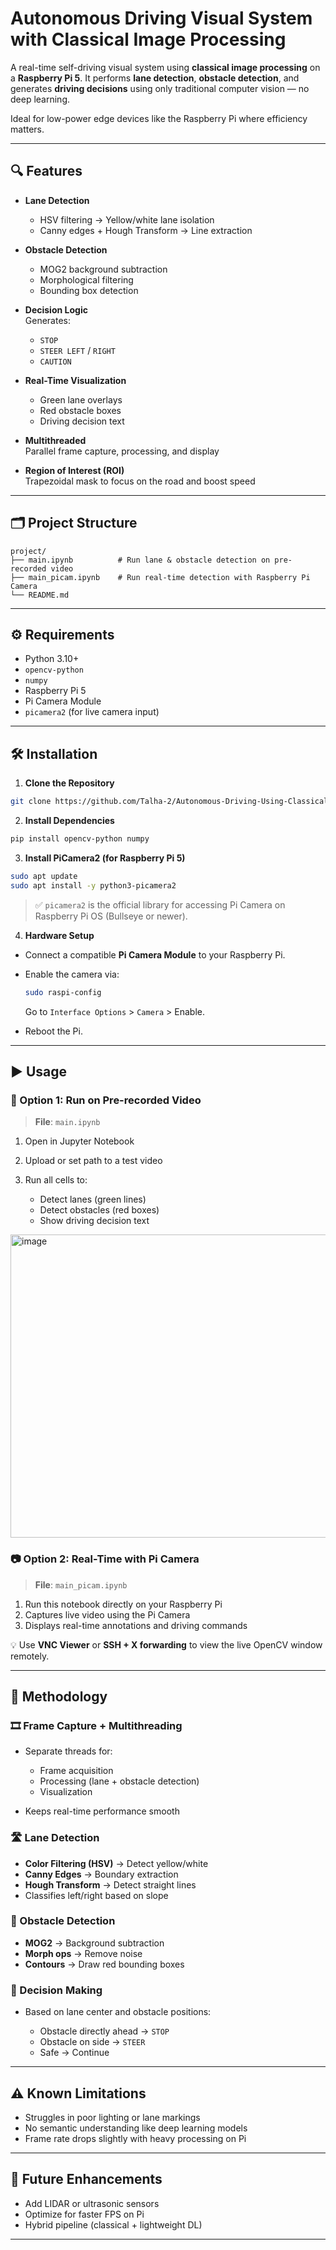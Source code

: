 
# Autonomous Driving Visual System with Classical Image Processing

A real-time self-driving visual system using **classical image processing** on a **Raspberry Pi 5**. It performs **lane detection**, **obstacle detection**, and generates **driving decisions** using only traditional computer vision — no deep learning.

Ideal for low-power edge devices like the Raspberry Pi where efficiency matters.


---

## 🔍 Features

- **Lane Detection**  
  - HSV filtering → Yellow/white lane isolation  
  - Canny edges + Hough Transform → Line extraction  

- **Obstacle Detection**  
  - MOG2 background subtraction  
  - Morphological filtering  
  - Bounding box detection  

- **Decision Logic**  
  Generates:
  - `STOP`
  - `STEER LEFT` / `RIGHT`
  - `CAUTION`

- **Real-Time Visualization**  
  - Green lane overlays  
  - Red obstacle boxes  
  - Driving decision text

- **Multithreaded**  
  Parallel frame capture, processing, and display

- **Region of Interest (ROI)**  
  Trapezoidal mask to focus on the road and boost speed

---

## 🗂️ Project Structure

```plaintext
project/
├── main.ipynb          # Run lane & obstacle detection on pre-recorded video
├── main_picam.ipynb    # Run real-time detection with Raspberry Pi Camera
└── README.md
````

---

## ⚙️ Requirements

* Python 3.10+
* `opencv-python`
* `numpy`
* Raspberry Pi 5
* Pi Camera Module
* `picamera2` (for live camera input)

---

## 🛠️ Installation

1. **Clone the Repository**

```bash
git clone https://github.com/Talha-2/Autonomous-Driving-Using-Classical-Image-Processing-DIP.git
```

2. **Install Dependencies**

```bash
pip install opencv-python numpy
```

3. **Install PiCamera2 (for Raspberry Pi 5)**

```bash
sudo apt update
sudo apt install -y python3-picamera2
```

> ✅ `picamera2` is the official library for accessing Pi Camera on Raspberry Pi OS (Bullseye or newer).

4. **Hardware Setup**

* Connect a compatible **Pi Camera Module** to your Raspberry Pi.
* Enable the camera via:

  ```bash
  sudo raspi-config
  ```

  Go to `Interface Options` > `Camera` > Enable.
* Reboot the Pi.

---

## ▶️ Usage

### 🧪 Option 1: Run on Pre-recorded Video

> **File**: `main.ipynb`

1. Open in Jupyter Notebook
2. Upload or set path to a test video
3. Run all cells to:

   * Detect lanes (green lines)
   * Detect obstacles (red boxes)
   * Show driving decision text


<img width="831" height="485" alt="image" src="https://github.com/user-attachments/assets/880e5f0b-00cd-4c11-829e-4f39718af21c" />

### 📷 Option 2: Real-Time with Pi Camera

> **File**: `main_picam.ipynb`

1. Run this notebook directly on your Raspberry Pi
2. Captures live video using the Pi Camera
3. Displays real-time annotations and driving commands

💡 Use **VNC Viewer** or **SSH + X forwarding** to view the live OpenCV window remotely.

---

## 🧠 Methodology

### 🎞 Frame Capture + Multithreading

* Separate threads for:

  * Frame acquisition
  * Processing (lane + obstacle detection)
  * Visualization
* Keeps real-time performance smooth

### 🛣️ Lane Detection

* **Color Filtering (HSV)** → Detect yellow/white
* **Canny Edges** → Boundary extraction
* **Hough Transform** → Detect straight lines
* Classifies left/right based on slope

### 🚧 Obstacle Detection

* **MOG2** → Background subtraction
* **Morph ops** → Remove noise
* **Contours** → Draw red bounding boxes

### 🧭 Decision Making

* Based on lane center and obstacle positions:

  * Obstacle directly ahead → `STOP`
  * Obstacle on side → `STEER`
  * Safe → Continue

---

## ⚠️ Known Limitations

* Struggles in poor lighting or lane markings
* No semantic understanding like deep learning models
* Frame rate drops slightly with heavy processing on Pi

---

## 🚀 Future Enhancements

* Add LIDAR or ultrasonic sensors
* Optimize for faster FPS on Pi
* Hybrid pipeline (classical + lightweight DL)

---

